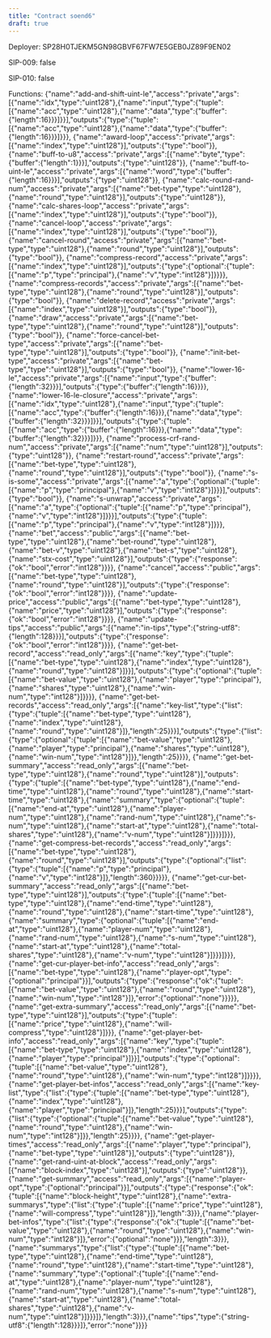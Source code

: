```yaml
---
title: "Contract soend6"
draft: true
---
```

Deployer: SP28H0TJEKM5GN98GBVF67FW7E5GEB0JZ89F9EN02

SIP-009: false

SIP-010: false

Functions:
{"name":"add-and-shift-uint-le","access":"private","args":[{"name":"idx","type":"uint128"},{"name":"input","type":{"tuple":[{"name":"acc","type":"uint128"},{"name":"data","type":{"buffer":{"length":16}}}]}}],"outputs":{"type":{"tuple":[{"name":"acc","type":"uint128"},{"name":"data","type":{"buffer":{"length":16}}}]}}}, {"name":"award-loop","access":"private","args":[{"name":"index","type":"uint128"}],"outputs":{"type":"bool"}}, {"name":"buff-to-u8","access":"private","args":[{"name":"byte","type":{"buffer":{"length":1}}}],"outputs":{"type":"uint128"}}, {"name":"buff-to-uint-le","access":"private","args":[{"name":"word","type":{"buffer":{"length":16}}}],"outputs":{"type":"uint128"}}, {"name":"calc-round-rand-num","access":"private","args":[{"name":"bet-type","type":"uint128"},{"name":"round","type":"uint128"}],"outputs":{"type":"uint128"}}, {"name":"calc-shares-loop","access":"private","args":[{"name":"index","type":"uint128"}],"outputs":{"type":"bool"}}, {"name":"cancel-loop","access":"private","args":[{"name":"index","type":"uint128"}],"outputs":{"type":"bool"}}, {"name":"cancel-round","access":"private","args":[{"name":"bet-type","type":"uint128"},{"name":"round","type":"uint128"}],"outputs":{"type":"bool"}}, {"name":"compress-record","access":"private","args":[{"name":"index","type":"uint128"}],"outputs":{"type":{"optional":{"tuple":[{"name":"p","type":"principal"},{"name":"v","type":"int128"}]}}}}, {"name":"compress-records","access":"private","args":[{"name":"bet-type","type":"uint128"},{"name":"round","type":"uint128"}],"outputs":{"type":"bool"}}, {"name":"delete-record","access":"private","args":[{"name":"index","type":"uint128"}],"outputs":{"type":"bool"}}, {"name":"draw","access":"private","args":[{"name":"bet-type","type":"uint128"},{"name":"round","type":"uint128"}],"outputs":{"type":"bool"}}, {"name":"force-cancel-bet-type","access":"private","args":[{"name":"bet-type","type":"uint128"}],"outputs":{"type":"bool"}}, {"name":"init-bet-type","access":"private","args":[{"name":"bet-type","type":"uint128"}],"outputs":{"type":"bool"}}, {"name":"lower-16-le","access":"private","args":[{"name":"input","type":{"buffer":{"length":32}}}],"outputs":{"type":{"buffer":{"length":16}}}}, {"name":"lower-16-le-closure","access":"private","args":[{"name":"idx","type":"uint128"},{"name":"input","type":{"tuple":[{"name":"acc","type":{"buffer":{"length":16}}},{"name":"data","type":{"buffer":{"length":32}}}]}}],"outputs":{"type":{"tuple":[{"name":"acc","type":{"buffer":{"length":16}}},{"name":"data","type":{"buffer":{"length":32}}}]}}}, {"name":"process-crf-rand-num","access":"private","args":[{"name":"num","type":"uint128"}],"outputs":{"type":"uint128"}}, {"name":"restart-round","access":"private","args":[{"name":"bet-type","type":"uint128"},{"name":"round","type":"uint128"}],"outputs":{"type":"bool"}}, {"name":"s-is-some","access":"private","args":[{"name":"a","type":{"optional":{"tuple":[{"name":"p","type":"principal"},{"name":"v","type":"int128"}]}}}],"outputs":{"type":"bool"}}, {"name":"s-unwrap","access":"private","args":[{"name":"a","type":{"optional":{"tuple":[{"name":"p","type":"principal"},{"name":"v","type":"int128"}]}}}],"outputs":{"type":{"tuple":[{"name":"p","type":"principal"},{"name":"v","type":"int128"}]}}}, {"name":"bet","access":"public","args":[{"name":"bet-type","type":"uint128"},{"name":"bet-round","type":"uint128"},{"name":"bet-v","type":"uint128"},{"name":"bet-s","type":"uint128"},{"name":"stx-cost","type":"uint128"}],"outputs":{"type":{"response":{"ok":"bool","error":"int128"}}}}, {"name":"cancel","access":"public","args":[{"name":"bet-type","type":"uint128"},{"name":"round","type":"uint128"}],"outputs":{"type":{"response":{"ok":"bool","error":"int128"}}}}, {"name":"update-price","access":"public","args":[{"name":"bet-type","type":"uint128"},{"name":"price","type":"uint128"}],"outputs":{"type":{"response":{"ok":"bool","error":"int128"}}}}, {"name":"update-tips","access":"public","args":[{"name":"in-tips","type":{"string-utf8":{"length":128}}}],"outputs":{"type":{"response":{"ok":"bool","error":"int128"}}}}, {"name":"get-bet-record","access":"read_only","args":[{"name":"key","type":{"tuple":[{"name":"bet-type","type":"uint128"},{"name":"index","type":"uint128"},{"name":"round","type":"uint128"}]}}],"outputs":{"type":{"optional":{"tuple":[{"name":"bet-value","type":"uint128"},{"name":"player","type":"principal"},{"name":"shares","type":"uint128"},{"name":"win-num","type":"int128"}]}}}}, {"name":"get-bet-records","access":"read_only","args":[{"name":"key-list","type":{"list":{"type":{"tuple":[{"name":"bet-type","type":"uint128"},{"name":"index","type":"uint128"},{"name":"round","type":"uint128"}]},"length":25}}}],"outputs":{"type":{"list":{"type":{"optional":{"tuple":[{"name":"bet-value","type":"uint128"},{"name":"player","type":"principal"},{"name":"shares","type":"uint128"},{"name":"win-num","type":"int128"}]}},"length":25}}}}, {"name":"get-bet-summary","access":"read_only","args":[{"name":"bet-type","type":"uint128"},{"name":"round","type":"uint128"}],"outputs":{"type":{"tuple":[{"name":"bet-type","type":"uint128"},{"name":"end-time","type":"uint128"},{"name":"round","type":"uint128"},{"name":"start-time","type":"uint128"},{"name":"summary","type":{"optional":{"tuple":[{"name":"end-at","type":"uint128"},{"name":"player-num","type":"uint128"},{"name":"rand-num","type":"uint128"},{"name":"s-num","type":"uint128"},{"name":"start-at","type":"uint128"},{"name":"total-shares","type":"uint128"},{"name":"v-num","type":"uint128"}]}}}]}}}, {"name":"get-compress-bet-records","access":"read_only","args":[{"name":"bet-type","type":"uint128"},{"name":"round","type":"uint128"}],"outputs":{"type":{"optional":{"list":{"type":{"tuple":[{"name":"p","type":"principal"},{"name":"v","type":"int128"}]},"length":360}}}}}, {"name":"get-cur-bet-summary","access":"read_only","args":[{"name":"bet-type","type":"uint128"}],"outputs":{"type":{"tuple":[{"name":"bet-type","type":"uint128"},{"name":"end-time","type":"uint128"},{"name":"round","type":"uint128"},{"name":"start-time","type":"uint128"},{"name":"summary","type":{"optional":{"tuple":[{"name":"end-at","type":"uint128"},{"name":"player-num","type":"uint128"},{"name":"rand-num","type":"uint128"},{"name":"s-num","type":"uint128"},{"name":"start-at","type":"uint128"},{"name":"total-shares","type":"uint128"},{"name":"v-num","type":"uint128"}]}}}]}}}, {"name":"get-cur-player-bet-info","access":"read_only","args":[{"name":"bet-type","type":"uint128"},{"name":"player-opt","type":{"optional":"principal"}}],"outputs":{"type":{"response":{"ok":{"tuple":[{"name":"bet-value","type":"uint128"},{"name":"round","type":"uint128"},{"name":"win-num","type":"int128"}]},"error":{"optional":"none"}}}}}, {"name":"get-extra-summary","access":"read_only","args":[{"name":"bet-type","type":"uint128"}],"outputs":{"type":{"tuple":[{"name":"price","type":"uint128"},{"name":"will-compress","type":"uint128"}]}}}, {"name":"get-player-bet-info","access":"read_only","args":[{"name":"key","type":{"tuple":[{"name":"bet-type","type":"uint128"},{"name":"index","type":"uint128"},{"name":"player","type":"principal"}]}}],"outputs":{"type":{"optional":{"tuple":[{"name":"bet-value","type":"uint128"},{"name":"round","type":"uint128"},{"name":"win-num","type":"int128"}]}}}}, {"name":"get-player-bet-infos","access":"read_only","args":[{"name":"key-list","type":{"list":{"type":{"tuple":[{"name":"bet-type","type":"uint128"},{"name":"index","type":"uint128"},{"name":"player","type":"principal"}]},"length":25}}}],"outputs":{"type":{"list":{"type":{"optional":{"tuple":[{"name":"bet-value","type":"uint128"},{"name":"round","type":"uint128"},{"name":"win-num","type":"int128"}]}},"length":25}}}}, {"name":"get-player-times","access":"read_only","args":[{"name":"player","type":"principal"},{"name":"bet-type","type":"uint128"}],"outputs":{"type":"uint128"}}, {"name":"get-rand-uint-at-block","access":"read_only","args":[{"name":"block-index","type":"uint128"}],"outputs":{"type":"uint128"}}, {"name":"get-summary","access":"read_only","args":[{"name":"player-opt","type":{"optional":"principal"}}],"outputs":{"type":{"response":{"ok":{"tuple":[{"name":"block-height","type":"uint128"},{"name":"extra-summarys","type":{"list":{"type":{"tuple":[{"name":"price","type":"uint128"},{"name":"will-compress","type":"uint128"}]},"length":3}}},{"name":"player-bet-infos","type":{"list":{"type":{"response":{"ok":{"tuple":[{"name":"bet-value","type":"uint128"},{"name":"round","type":"uint128"},{"name":"win-num","type":"int128"}]},"error":{"optional":"none"}}},"length":3}}},{"name":"summarys","type":{"list":{"type":{"tuple":[{"name":"bet-type","type":"uint128"},{"name":"end-time","type":"uint128"},{"name":"round","type":"uint128"},{"name":"start-time","type":"uint128"},{"name":"summary","type":{"optional":{"tuple":[{"name":"end-at","type":"uint128"},{"name":"player-num","type":"uint128"},{"name":"rand-num","type":"uint128"},{"name":"s-num","type":"uint128"},{"name":"start-at","type":"uint128"},{"name":"total-shares","type":"uint128"},{"name":"v-num","type":"uint128"}]}}}]},"length":3}}},{"name":"tips","type":{"string-utf8":{"length":128}}}]},"error":"none"}}}}
